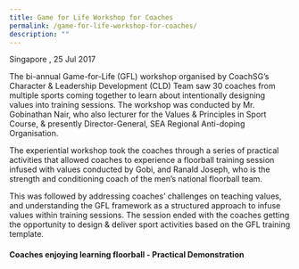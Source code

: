 ```yaml
---
title: Game for Life Workshop for Coaches
permalink: /game-for-life-workshop-for-coaches/
description: ""
---
```

Singapore , 25 Jul 2017

The bi-annual Game-for-Life (GFL) workshop organised by CoachSG’s Character & Leadership Development (CLD) Team saw 30 coaches from multiple sports coming together to learn about intentionally designing values into training sessions. The workshop was conducted by Mr. Gobinathan Nair, who also lecturer for the Values & Principles in Sport Course, & presently Director-General, SEA Regional Anti-doping Organisation.  

The experiential workshop took the coaches through a series of practical activities that allowed coaches to experience a floorball training session infused with values conducted by Gobi, and Ranald Joseph, who is the strength and conditioning coach of the men’s national floorball team.

This was followed by addressing coaches’ challenges on teaching values, and understanding the GFL framework as a structured approach to infuse values within training sessions. The session ended with the coaches getting the opportunity to design & deliver sport activities based on the GFL training template.

#### **Coaches enjoying learning floorball - Practical Demonstration**
